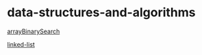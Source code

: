 # data-structures-and-algorithms
[arrayBinarySearch](./challenges/arrayBinarySearch)

[linked-list](./challenges/data-structure/linked-list)